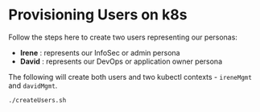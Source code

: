 # Provisioning Users on k8s

Follow the steps here to create two users representing our personas:
- **Irene** : represents our InfoSec or admin persona
- **David** : represents our DevOps or application owner persona

The following will create both users and two kubectl contexts - `ireneMgmt` and `davidMgmt`.

```
./createUsers.sh
```
